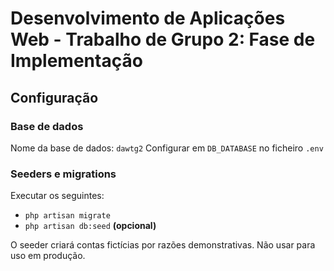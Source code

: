 # Desenvolvimento de Aplicações Web - Trabalho de Grupo 2: Fase de Implementação

## Configuração

### Base de dados
Nome da base de dados: `dawtg2`
Configurar em `DB_DATABASE` no ficheiro `.env`

### Seeders e migrations
Executar os seguintes:
- `php artisan migrate`
- `php artisan db:seed` **(opcional)**

O seeder criará contas fictícias por razões demonstrativas. Não usar para uso em produção.
